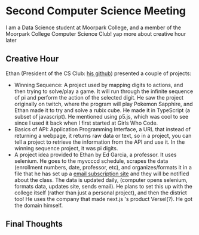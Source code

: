 # Second Computer Science Meeting
I am a Data Science student at Moorpark College, and a member of the Moorpark College Computer Science Club! yap more about creative hour later

## Creative Hour
Ethan (President of the CS Club: [his github](https://github.com/suborange)) presented a couple of projects:
- Winning Sequence: A project used by mapping digits to actions, and then trying to solve/play a game. It will run through the infinite sequence of pi and perform the action of the selected digit. He saw the project originally on twitch, where the program will play Pokemon Sapphire, and Ethan made it to try and solve a rubix cube. He made it in TypeScript (a subset of javascript). He mentioned using p5.js, which was cool to see since I used it back when I first started at Girls Who Code.
- Basics of API: Application Programming Interface, a URL that instead of returning a webpage, it returns raw data or text, so in a project, you can tell a project to retrieve the information from the API and use it. In the winning sequence project, it was pi digits.
- A project idea provided to Ethan by Ed Garcia, a professor. It uses selenium. He goes to the myvcccd schedule, scrapes the data (enrollment numbers, date, professor, etc), and organizes/formats it in a file that he has set up a [email subscription site](https://www.pems.email/) and they will be notified about the class. The data is updated daily, (computer opens selenium, formats data, updates site, sends email). He plans to set this up with the college itself (rather than just a personal project), and then the district too! He uses the company that made next.js 's product Versel(?). He got the domain himself.


## Final Thoughts
